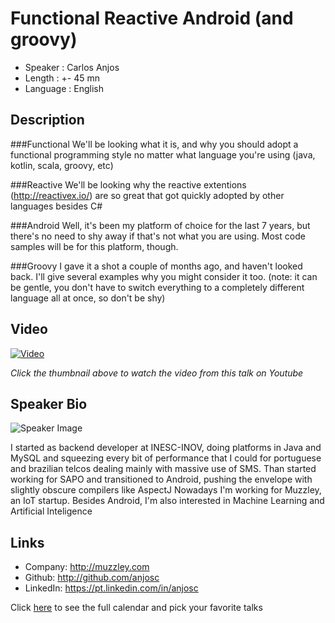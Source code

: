 Functional Reactive Android (and groovy)
========================

* Speaker   : Carlos Anjos
* Length    : +- 45 mn
* Language  : English

Description
-----------

###Functional
We'll be looking what it is, and why you should adopt a functional programming style no matter what language you're using (java, kotlin, scala, groovy, etc)

###Reactive
We'll be looking why the reactive extentions (http://reactivex.io/) are so great that got quickly adopted by other languages besides C#

###Android
Well, it's been my platform of choice for the last 7 years, but there's no need to shy away if that's not what you are using. Most code samples will be for this platform, though.

###Groovy
I gave it a shot a couple of months ago, and haven't looked back. I'll give several examples why you might consider it too. (note: it can be gentle, you don't have to switch everything to a completely different language all at once, so don't be shy)

Video
-----

[![Video](https://img.youtube.com/vi/wCcYz2DZUfg/maxresdefault.jpg)](https://www.youtube.com/watch?v=wCcYz2DZUfg)

_Click the thumbnail above to watch the video from this talk on Youtube_

Speaker Bio
-----------

![Speaker Image](https://avatars0.githubusercontent.com/u/1188378?v=3&s=400)

I started as backend developer at INESC-INOV, doing platforms in Java and MySQL and squeezing every bit of performance that I could for portuguese and brazilian telcos dealing mainly with massive use of SMS.
Than started working for SAPO and transitioned to Android, pushing the envelope with slightly obscure compilers like AspectJ
Nowadays I'm working for Muzzley, an IoT startup.
Besides Android, I'm also interested in Machine Learning and Artificial Inteligence

Links
-----

* Company: http://muzzley.com
* Github: http://github.com/anjosc
* LinkedIn: https://pt.linkedin.com/in/anjosc

Click [here][1] to see the full calendar and pick your favorite talks

[1]: https://pixels.camp/schedule/
